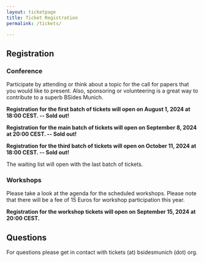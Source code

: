 ```yaml
---
layout: ticketpage
title: Ticket Registration
permalink: /tickets/

---
```


## Registration

### Conference

Participate by attending or think about a topic for the call for papers that you would like to present.
Also, sponsoring or volunteering is a great way to contribute to a superb BSides Munich.

**Registration for the first batch of tickets will open on August 1, 2024 at 18:00 CEST. -- Sold out!** 

**Registration for the main batch of tickets will open on September 8, 2024 at 20:00 CEST. -- Sold out!**

**Registration for the third batch of tickets will open on October 11, 2024 at 18:00 CEST. -- Sold out!**

The waiting list will open with the last batch of tickets.

### Workshops

Please take a look at the agenda for the scheduled workshops. Please note that there will be a fee of 15 Euros for workshop participation this year. 

**Registration for the workshop tickets will open on September 15, 2024 at 20:00 CEST.**

## Questions

For questions please get in contact with tickets (at) bsidesmunich (dot) org.
 
